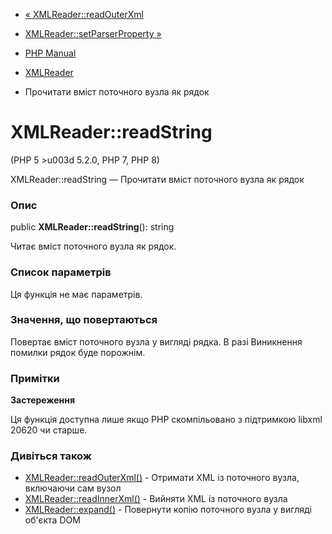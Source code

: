 - [« XMLReader::readOuterXml](xmlreader.readouterxml.md)
- [XMLReader::setParserProperty »](xmlreader.setparserproperty.md)

- [PHP Manual](index.md)
- [XMLReader](class.xmlreader.md)
- Прочитати вміст поточного вузла як рядок

# XMLReader::readString

(PHP 5 \>u003d 5.2.0, PHP 7, PHP 8)

XMLReader::readString — Прочитати вміст поточного вузла як рядок

### Опис

public **XMLReader::readString**(): string

Читає вміст поточного вузла як рядок.

### Список параметрів

Ця функція не має параметрів.

### Значення, що повертаються

Повертає вміст поточного вузла у вигляді рядка. В разі
Виникнення помилки рядок буде порожнім.

### Примітки

**Застереження**

Ця функція доступна лише якщо PHP скомпільовано з підтримкою libxml
20620 чи старше.

### Дивіться також

- [XMLReader::readOuterXml()](xmlreader.readouterxml.md) - Отримати
XML із поточного вузла, включаючи сам вузол
- [XMLReader::readInnerXml()](xmlreader.readinnerxml.md) - Вийняти
XML із поточного вузла
- [XMLReader::expand()](xmlreader.expand.md) - Повернути копію
поточного вузла у вигляді об'єкта DOM
